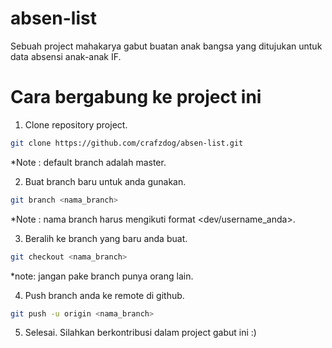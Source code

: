 # absen-list

Sebuah project mahakarya gabut buatan anak bangsa yang ditujukan untuk data absensi anak-anak IF.

# Cara bergabung ke project ini

1. Clone repository project.  

```bash
git clone https://github.com/crafzdog/absen-list.git
```
*Note : default branch adalah master.

2. Buat branch baru untuk anda gunakan.

```bash
git branch <nama_branch>
```
*Note : nama branch harus mengikuti format <dev/username_anda>.

3. Beralih ke branch yang baru anda buat.

```bash
git checkout <nama_branch>
```
*note: jangan pake branch punya orang lain.

4. Push branch anda ke remote di github.

```bash
git push -u origin <nama_branch>
```

5. Selesai. Silahkan berkontribusi dalam project gabut ini :)
